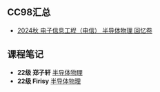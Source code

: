 ## CC98汇总

* [2024秋 电子信息工程（电信） 半导体物理 回忆卷](https://www.cc98.org/topic/6043184)

## 课程笔记

* **22级 郑子轩** [半导体物理](半导体物理.pdf)
* **22级 Firisy** [半导体物理](半导体物理Firisy.pdf)


